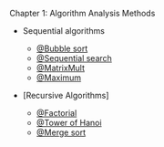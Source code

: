 Chapter 1: Algorithm Analysis Methods


+ Sequential algorithms
  - [@Bubble sort]()
  - [@Sequential search]()
  - [@MatrixMult]()
  - [@Maximum]()

+ [Recursive Algorithms]
  - [@Factorial]()
  - [@Tower of Hanoi]()
  - [@Merge sort]()

